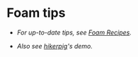 # Foam tips

- _For up-to-date tips, see [Foam Recipes](https://foambubble.github.io/foam/recipes)._

- _Also see [hikerpig](https://foam-template-gatsby-kb-hikerpig.vercel.app/)'s demo._